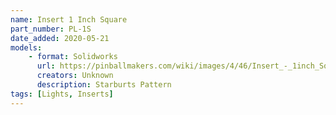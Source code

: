 ```yaml
---
name: Insert 1 Inch Square
part_number: PL-1S
date_added: 2020-05-21
models:
    - format: Solidworks
      url: https://pinballmakers.com/wiki/images/4/46/Insert_-_1inch_Square_PL-1SSG.SLDPRT
      creators: Unknown
      description: Starburts Pattern
tags: [Lights, Inserts]
---
```

